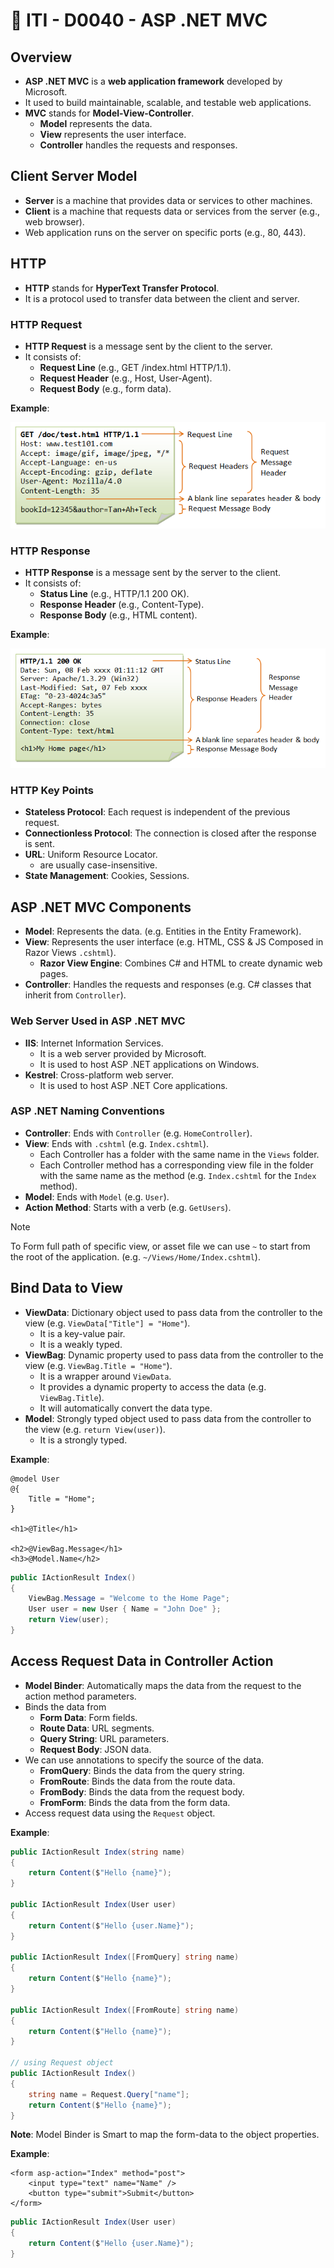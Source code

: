 # 🔖 ITI - D0040 - ASP .NET MVC

## Overview

- **ASP .NET MVC** is a **web application framework** developed by Microsoft.
- It used to build maintainable, scalable, and testable web applications.
- **MVC** stands for **Model-View-Controller**.
  - **Model** represents the data.
  - **View** represents the user interface.
  - **Controller** handles the requests and responses.

## Client Server Model

- **Server** is a machine that provides data or services to other machines.
- **Client** is a machine that requests data or services from the server (e.g., web browser).
- Web application runs on the server on specific ports (e.g., 80, 443).

## HTTP

- **HTTP** stands for **HyperText Transfer Protocol**.
- It is a protocol used to transfer data between the client and server.

### HTTP Request

- **HTTP Request** is a message sent by the client to the server.
- It consists of:
  - **Request Line** (e.g., GET /index.html HTTP/1.1).
  - **Request Header** (e.g., Host, User-Agent).
  - **Request Body** (e.g., form data).

**Example**:

![HTTP Request Example](./imgs/http_request_example.png)

### HTTP Response

- **HTTP Response** is a message sent by the server to the client.
- It consists of:
  - **Status Line** (e.g., HTTP/1.1 200 OK).
  - **Response Header** (e.g., Content-Type).
  - **Response Body** (e.g., HTML content).

**Example**:

![HTTP Response Example](./imgs/http_response_example.png)

### HTTP Key Points

- **Stateless Protocol**: Each request is independent of the previous request.
- **Connectionless Protocol**: The connection is closed after the response is sent.
- **URL**: Uniform Resource Locator.
  - are usually case-insensitive.
- **State Management**: Cookies, Sessions.

## ASP .NET MVC Components

- **Model**: Represents the data. (e.g. Entities in the Entity Framework).
- **View**: Represents the user interface (e.g. HTML, CSS & JS Composed in Razor Views `.cshtml`).
  - **Razor View Engine**: Combines C# and HTML to create dynamic web pages.
- **Controller**: Handles the requests and responses (e.g. C# classes that inherit from `Controller`).

### Web Server Used in ASP .NET MVC

- **IIS**: Internet Information Services.
  - It is a web server provided by Microsoft.
  - It is used to host ASP .NET applications on Windows.
- **Kestrel**: Cross-platform web server.
  - It is used to host ASP .NET Core applications.

### ASP .NET Naming Conventions

- **Controller**: Ends with `Controller` (e.g. `HomeController`).
- **View**: Ends with `.cshtml` (e.g. `Index.cshtml`).
  - Each Controller has a folder with the same name in the `Views` folder.
  - Each Controller method has a corresponding view file in the folder with the same name as the method (e.g. `Index.cshtml` for the `Index` method).
- **Model**: Ends with `Model` (e.g. `User`).
- **Action Method**: Starts with a verb (e.g. `GetUsers`).

> [!Note]
>
> To Form full path of specific view, or asset file we can use `~` to start from the root of the application. (e.g. `~/Views/Home/Index.cshtml`).

## Bind Data to View

- **ViewData**: Dictionary object used to pass data from the controller to the view (e.g. `ViewData["Title"] = "Home"`).
  - It is a key-value pair.
  - It is a weakly typed.
- **ViewBag**: Dynamic property used to pass data from the controller to the view (e.g. `ViewBag.Title = "Home"`).
  - It is a wrapper around `ViewData`.
  - It provides a dynamic property to access the data (e.g. `ViewBag.Title`).
  - It will automatically convert the data type.
- **Model**: Strongly typed object used to pass data from the controller to the view (e.g. `return View(user)`).
  - It is a strongly typed.

**Example**:

```cshtml
@model User
@{
    Title = "Home";
}

<h1>@Title</h1>

<h2>@ViewBag.Message</h1>
<h3>@Model.Name</h2>
```

```csharp
public IActionResult Index()
{
    ViewBag.Message = "Welcome to the Home Page";
    User user = new User { Name = "John Doe" };
    return View(user);
}
```

## Access Request Data in Controller Action

- **Model Binder**: Automatically maps the data from the request to the action method parameters.
- Binds the data from
  - **Form Data**: Form fields.
  - **Route Data**: URL segments.
  - **Query String**: URL parameters.
  - **Request Body**: JSON data.
- We can use annotations to specify the source of the data.
  - **FromQuery**: Binds the data from the query string.
  - **FromRoute**: Binds the data from the route data.
  - **FromBody**: Binds the data from the request body.
  - **FromForm**: Binds the data from the form data.
- Access request data using the `Request` object.

**Example**:

```csharp
public IActionResult Index(string name)
{
    return Content($"Hello {name}");
}

public IActionResult Index(User user)
{
    return Content($"Hello {user.Name}");
}

public IActionResult Index([FromQuery] string name)
{
    return Content($"Hello {name}");
}

public IActionResult Index([FromRoute] string name)
{
    return Content($"Hello {name}");
}

// using Request object
public IActionResult Index()
{
    string name = Request.Query["name"];
    return Content($"Hello {name}");
}
```

**Note**: Model Binder is Smart to map the form-data to the object properties.

**Example**:

```cshtml
<form asp-action="Index" method="post">
    <input type="text" name="Name" />
    <button type="submit">Submit</button>
</form>
```

```csharp
public IActionResult Index(User user)
{
    return Content($"Hello {user.Name}");
}
```
